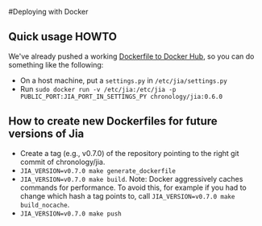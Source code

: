 #Deploying with Docker

## Quick usage HOWTO

We've already pushed a working [Dockerfile to Docker Hub](https://registry.hub.docker.com/u/chronology/jia/), so you can do something like the following:

  * On a host machine, put a `settings.py` in `/etc/jia/settings.py`
  * Run `sudo docker run -v /etc/jia:/etc/jia -p PUBLIC_PORT:JIA_PORT_IN_SETTINGS_PY chronology/jia:0.6.0`

## How to create new Dockerfiles for future versions of Jia

  * Create a tag (e.g., v0.7.0) of the repository pointing to the right git commit of chronology/jia.
  * `JIA_VERSION=v0.7.0 make generate_dockerfile`
  * `JIA_VERSION=v0.7.0 make build`. Note: Docker aggressively caches commands for performance.  To avoid this, for example if you had to change which hash a tag points to, call `JIA_VERSION=v0.7.0 make build_nocache`.
  * `JIA_VERSION=v0.7.0 make push`
